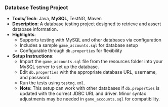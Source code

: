 ### Database Testing Project

- **Tools/Tech**: Java, **MySQL**, TestNG, Maven
- **Description**: A database testing project designed to retrieve and assert database information.
- **Highlights**:
  - Supports testing with MySQL and other databases via configuration
  - Includes a sample `game_accounts.sql` for database setup
  - Configurable through `db.properties` for flexibility
- **Setup Instructions**:
  - Import the `game_accounts.sql` file from the resources folder into your MySQL server to set up the database.
  - Edit `db.properties` with the appropriate database URL, username, and password.
  - Run the tests using `testng.xml`.
  - **Note**: This setup can work with other databases if `db.properties` is updated with the correct JDBC URL and driver. Minor syntax adjustments may be needed in `game_accounts.sql` for compatibility.